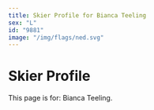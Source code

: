 ```yaml
---
title: Skier Profile for Bianca Teeling
sex: "L"
id: "9881"
image: "/img/flags/ned.svg" 
---
```


# Skier Profile

This page is for: Bianca Teeling.
    